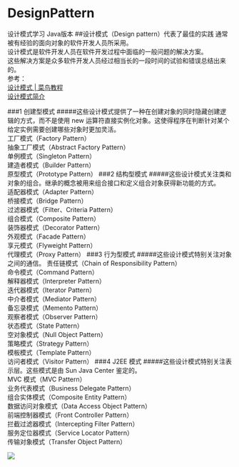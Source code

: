 # DesignPattern
设计模式学习 Java版本
##设计模式（Design pattern）代表了最佳的实践
通常被有经验的面向对象的软件开发人员所采用。
<br>
设计模式是软件开发人员在软件开发过程中面临的一般问题的解决方案。
<br>
这些解决方案是众多软件开发人员经过相当长的一段时间的试验和错误总结出来的。
<br>
参考：
<br>
[设计模式 | 菜鸟教程](https://www.runoob.com/design-pattern/design-pattern-tutorial.html)
<br>
[设计模式简介](https://www.runoob.com/design-pattern/design-pattern-intro.html)

###1	创建型模式
#####这些设计模式提供了一种在创建对象的同时隐藏创建逻辑的方式，而不是使用 new 运算符直接实例化对象。这使得程序在判断针对某个给定实例需要创建哪些对象时更加灵活。	
工厂模式（Factory Pattern）
<br>抽象工厂模式（Abstract Factory Pattern）
<br>单例模式（Singleton Pattern）
<br>建造者模式（Builder Pattern）
<br>原型模式（Prototype Pattern）
###2	结构型模式
#####这些设计模式关注类和对象的组合。继承的概念被用来组合接口和定义组合对象获得新功能的方式。	
适配器模式（Adapter Pattern）
<br>桥接模式（Bridge Pattern）
<br>过滤器模式（Filter、Criteria Pattern）
<br>组合模式（Composite Pattern）
<br>装饰器模式（Decorator Pattern）
<br>外观模式（Facade Pattern）
<br>享元模式（Flyweight Pattern）
<br>代理模式（Proxy Pattern）
###3	行为型模式
#####这些设计模式特别关注对象之间的通信。	
责任链模式（Chain of Responsibility Pattern）
<br>命令模式（Command Pattern）
<br>解释器模式（Interpreter Pattern）
<br>迭代器模式（Iterator Pattern）
<br>中介者模式（Mediator Pattern）
<br>备忘录模式（Memento Pattern）
<br>观察者模式（Observer Pattern）
<br>状态模式（State Pattern）
<br>空对象模式（Null Object Pattern）
<br>策略模式（Strategy Pattern）
<br>模板模式（Template Pattern）
<br>访问者模式（Visitor Pattern）
###4	J2EE 模式
#####这些设计模式特别关注表示层。这些模式是由 Sun Java Center 鉴定的。	
MVC 模式（MVC Pattern）
<br>业务代表模式（Business Delegate Pattern）
<br>组合实体模式（Composite Entity Pattern）
<br>数据访问对象模式（Data Access Object Pattern）
<br>前端控制器模式（Front Controller Pattern）
<br>拦截过滤器模式（Intercepting Filter Pattern）
<br>服务定位器模式（Service Locator Pattern）
<br>传输对象模式（Transfer Object Pattern）

<img src='https://www.runoob.com/wp-content/uploads/2014/08/the-relationship-between-design-patterns.jpg'>